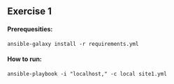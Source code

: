## Exercise 1

#### Prerequesities:
`ansible-galaxy install -r requirements.yml`

#### How to run:
`ansible-playbook -i "localhost," -c local site1.yml`
